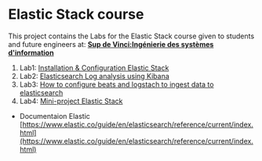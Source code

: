 # Elastic Stack course

This project contains the Labs for the Elastic Stack course given to students and future engineers at: [**Sup de Vinci:Ingénierie des systèmes d'information**](https://www.supdevinci.fr/)


1. Lab1: [Installation & Configuration Elastic Stack](docs/lab1.md)
2. Lab2: [Elasticsearch Log analysis using Kibana](docs/lab2.md)
3. Lab3: [How to configure beats and logstach to ingest data to elasticsearch](docs/lab3.md)
4. Lab4: [Mini-project Elastic Stack](docs/lab4.md)


- Documentaion Elastic
[https://www.elastic.co/guide/en/elasticsearch/reference/current/index.html](https://www.elastic.co/guide/en/elasticsearch/reference/current/index.html)



